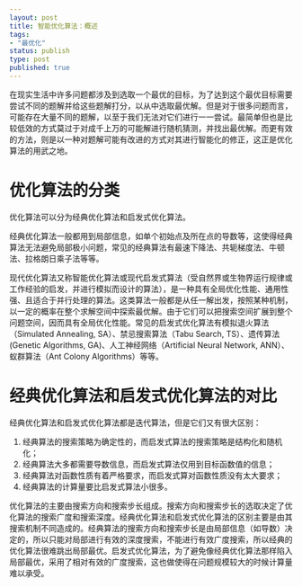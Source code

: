 ```yaml
--- 
layout: post
title: 智能优化算法：概述
tags: 
- "最优化"
status: publish
type: post
published: true
---
```

在现实生活中许多问题都涉及到选取一个最优的目标，为了达到这个最优目标需要尝试不同的题解并给这些题解打分，以从中选取最优解。但是对于很多问题而言，可能存在大量不同的题解，以至于我们无法对它们进行一一尝试。最简单但也是比较低效的方式莫过于对成千上万的可能解进行随机猜测，并找出最优解。而更有效的方法，则是以一种对题解可能有改进的方式对其进行智能化的修正，这正是优化算法的用武之地。

# 优化算法的分类

优化算法可以分为经典优化算法和启发式优化算法。

经典优化算法一般都用到局部信息，如单个初始点及所在点的导数等，这使得经典算法无法避免局部极小问题，常见的经典算法有最速下降法、共轭梯度法、牛顿法、拉格朗日乘子法等等。

现代优化算法又称智能优化算法或现代启发式算法（受自然界或生物界运行规律或工作经验的启发，并进行模拟而设计的算法），是一种具有全局优化性能、通用性强、且适合于并行处理的算法。这类算法一般都是从任一解出发，按照某种机制，以一定的概率在整个求解空间中探索最优解。由于它们可以把搜索空间扩展到整个问题空间，因而具有全局优化性能。常见的启发式优化算法有模拟退火算法（Simulated Annealing, SA）、禁忌搜索算法（Tabu Search, TS）、遗传算法(Genetic Algorithms, GA)、人工神经网络（Artificial Neural Network, ANN）、蚁群算法（Ant Colony Algorithms）等等。

# 经典优化算法和启发式优化算法的对比

经典优化算法和启发式优化算法都是迭代算法，但是它们又有很大区别：

1. 经典算法的搜索策略为确定性的，而启发式算法的搜索策略是结构化和随机化；
2. 经典算法大多都需要导数信息，而启发式算法仅用到目标函数值的信息；
3. 经典算法对函数性质有着严格要求，而启发式算对函数性质没有太大要求；
4. 经典算法的计算量要比启发式算法小很多。

优化算法的主要由搜索方向和搜索步长组成。搜索方向和搜索步长的选取决定了优化算法的搜索广度和搜索深度。经典优化算法和启发式优化算法的区别主要是由其搜索机制不同造成的。经典算法的搜索方向和搜索步长是由局部信息（如导数）决定的，所以只能对局部进行有效的深度搜索，不能进行有效广度搜索，所以经典的优化算法很难跳出局部最优。启发式优化算法，为了避免像经典优化算法那样陷入局部最优，采用了相对有效的广度搜索，这也做使得在问题规模较大的时候计算量难以承受。
